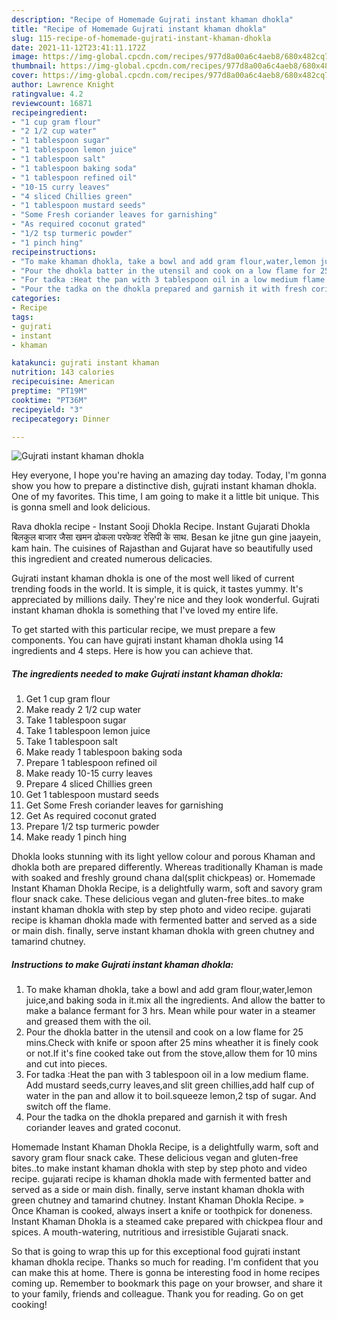 ```yaml
---
description: "Recipe of Homemade Gujrati instant khaman dhokla"
title: "Recipe of Homemade Gujrati instant khaman dhokla"
slug: 115-recipe-of-homemade-gujrati-instant-khaman-dhokla
date: 2021-11-12T23:41:11.172Z
image: https://img-global.cpcdn.com/recipes/977d8a00a6c4aeb8/680x482cq70/gujrati-instant-khaman-dhokla-recipe-main-photo.jpg
thumbnail: https://img-global.cpcdn.com/recipes/977d8a00a6c4aeb8/680x482cq70/gujrati-instant-khaman-dhokla-recipe-main-photo.jpg
cover: https://img-global.cpcdn.com/recipes/977d8a00a6c4aeb8/680x482cq70/gujrati-instant-khaman-dhokla-recipe-main-photo.jpg
author: Lawrence Knight
ratingvalue: 4.2
reviewcount: 16871
recipeingredient:
- "1 cup gram flour"
- "2 1/2 cup water"
- "1 tablespoon sugar"
- "1 tablespoon lemon juice"
- "1 tablespoon salt"
- "1 tablespoon baking soda"
- "1 tablespoon refined oil"
- "10-15 curry leaves"
- "4 sliced Chillies green"
- "1 tablespoon mustard seeds"
- "Some Fresh coriander leaves for garnishing"
- "As required coconut grated"
- "1/2 tsp turmeric powder"
- "1 pinch hing"
recipeinstructions:
- "To make khaman dhokla, take a bowl and add gram flour,water,lemon juice,and baking soda in it.mix all the ingredients. And allow the batter to make a balance fermant for 3 hrs. Mean while pour water in a steamer and greased them with the oil."
- "Pour the dhokla batter in the utensil and cook on a low flame for 25 mins.Check with knife or spoon after 25 mins wheather it is finely cook or not.If it&#39;s fine cooked take out from the stove,allow them for 10 mins and cut into pieces."
- "For tadka :Heat the pan with 3 tablespoon oil in a low medium flame. Add mustard seeds,curry leaves,and slit green chillies,add half cup of water in the pan and allow it to boil.squeeze lemon,2 tsp of sugar. And switch off the flame."
- "Pour the tadka on the dhokla prepared and garnish it with fresh coriander leaves and grated coconut."
categories:
- Recipe
tags:
- gujrati
- instant
- khaman

katakunci: gujrati instant khaman 
nutrition: 143 calories
recipecuisine: American
preptime: "PT19M"
cooktime: "PT36M"
recipeyield: "3"
recipecategory: Dinner

---
```



![Gujrati instant khaman dhokla](https://img-global.cpcdn.com/recipes/977d8a00a6c4aeb8/680x482cq70/gujrati-instant-khaman-dhokla-recipe-main-photo.jpg)

Hey everyone, I hope you're having an amazing day today. Today, I'm gonna show you how to prepare a distinctive dish, gujrati instant khaman dhokla. One of my favorites. This time, I am going to make it a little bit unique. This is gonna smell and look delicious.

Rava dhokla recipe - Instant Sooji Dhokla Recipe. Instant Gujarati Dhokla बिलकुल बाजार जैसा खमन ढोकला परफेक्ट रेसिपी के साथ. Besan ke jitne gun gine jaayein, kam hain. The cuisines of Rajasthan and Gujarat have so beautifully used this ingredient and created numerous delicacies.

Gujrati instant khaman dhokla is one of the most well liked of current trending foods in the world. It is simple, it is quick, it tastes yummy. It's appreciated by millions daily. They're nice and they look wonderful. Gujrati instant khaman dhokla is something that I've loved my entire life.


To get started with this particular recipe, we must prepare a few components. You can have gujrati instant khaman dhokla using 14 ingredients and 4 steps. Here is how you can achieve that.

<!--inarticleads1-->

##### The ingredients needed to make Gujrati instant khaman dhokla:

1. Get 1 cup gram flour
1. Make ready 2 1/2 cup water
1. Take 1 tablespoon sugar
1. Take 1 tablespoon lemon juice
1. Take 1 tablespoon salt
1. Make ready 1 tablespoon baking soda
1. Prepare 1 tablespoon refined oil
1. Make ready 10-15 curry leaves
1. Prepare 4 sliced Chillies green
1. Get 1 tablespoon mustard seeds
1. Get Some Fresh coriander leaves for garnishing
1. Get As required coconut grated
1. Prepare 1/2 tsp turmeric powder
1. Make ready 1 pinch hing


Dhokla looks stunning with its light yellow colour and porous Khaman and dhokla both are prepared differently. Whereas traditionally Khaman is made with soaked and freshly ground chana dal(split chickpeas) or. Homemade Instant Khaman Dhokla Recipe, is a delightfully warm, soft and savory gram flour snack cake. These delicious vegan and gluten-free bites..to make instant khaman dhokla with step by step photo and video recipe. gujarati recipe is khaman dhokla made with fermented batter and served as a side or main dish. finally, serve instant khaman dhokla with green chutney and tamarind chutney. 

<!--inarticleads2-->

##### Instructions to make Gujrati instant khaman dhokla:

1. To make khaman dhokla, take a bowl and add gram flour,water,lemon juice,and baking soda in it.mix all the ingredients. And allow the batter to make a balance fermant for 3 hrs. Mean while pour water in a steamer and greased them with the oil.
1. Pour the dhokla batter in the utensil and cook on a low flame for 25 mins.Check with knife or spoon after 25 mins wheather it is finely cook or not.If it&#39;s fine cooked take out from the stove,allow them for 10 mins and cut into pieces.
1. For tadka :Heat the pan with 3 tablespoon oil in a low medium flame. Add mustard seeds,curry leaves,and slit green chillies,add half cup of water in the pan and allow it to boil.squeeze lemon,2 tsp of sugar. And switch off the flame.
1. Pour the tadka on the dhokla prepared and garnish it with fresh coriander leaves and grated coconut.


Homemade Instant Khaman Dhokla Recipe, is a delightfully warm, soft and savory gram flour snack cake. These delicious vegan and gluten-free bites..to make instant khaman dhokla with step by step photo and video recipe. gujarati recipe is khaman dhokla made with fermented batter and served as a side or main dish. finally, serve instant khaman dhokla with green chutney and tamarind chutney. Instant Khaman Dhokla Recipe. » Once Khaman is cooked, always insert a knife or toothpick for doneness. Instant Khaman Dhokla is a steamed cake prepared with chickpea flour and spices. A mouth-watering, nutritious and irresistible Gujarati snack. 

So that is going to wrap this up for this exceptional food gujrati instant khaman dhokla recipe. Thanks so much for reading. I'm confident that you can make this at home. There is gonna be interesting food in home recipes coming up. Remember to bookmark this page on your browser, and share it to your family, friends and colleague. Thank you for reading. Go on get cooking!
